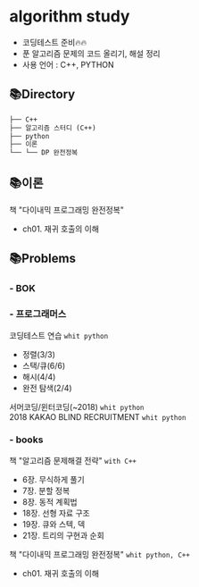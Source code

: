 # algorithm study
- 코딩테스트 준비🔥🔥
- 푼 알고리즘 문제의 코드 올리기, 해설 정리
- 사용 언어 : C++, PYTHON
  
## 📚Directory


```default
├── C++
├── 알고리즘 스터디 (C++)
├── python
├── 이론
└── └── DP 완전정복

```



## 📚이론
책 "다이내믹 프로그래밍 완전정복"
- ch01. 재귀 호출의 이해 
  
## 📚Problems
### - BOK
### - 프로그래머스
코딩테스트 연습 `whit python`
- 정렬(3/3)
- 스택/큐(6/6)
- 해시(4/4)
- 완전 탐색(2/4)
   
서머코딩/윈터코딩(~2018) `whit python`  
2018 KAKAO BLIND RECRUITMENT `whit python`  
  
### - books
책 "알고리즘 문제해결 전략" `with C++` 
- 6장. 무식하게 풀기  
- 7장. 분할 정복  
- 8장. 동적 계획법  
- 18장. 선형 자료 구조  
- 19장. 큐와 스텍, 덱  
- 21장. 트리의 구현과 순회
  
책 "다이내믹 프로그래밍 완전정복" `whit python, C++`
- ch01. 재귀 호출의 이해  

